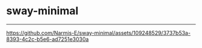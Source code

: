 # sway-minimal
---

https://github.com/Narmis-E/sway-minimal/assets/109248529/3737b53a-8393-4c2c-b5e6-ad7251e3030a

